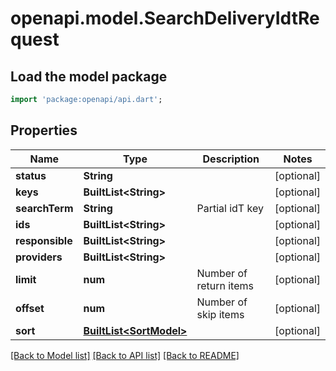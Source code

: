 # openapi.model.SearchDeliveryIdtRequest

## Load the model package
```dart
import 'package:openapi/api.dart';
```

## Properties
Name | Type | Description | Notes
------------ | ------------- | ------------- | -------------
**status** | **String** |  | [optional] 
**keys** | **BuiltList&lt;String&gt;** |  | [optional] 
**searchTerm** | **String** | Partial idT key | [optional] 
**ids** | **BuiltList&lt;String&gt;** |  | [optional] 
**responsible** | **BuiltList&lt;String&gt;** |  | [optional] 
**providers** | **BuiltList&lt;String&gt;** |  | [optional] 
**limit** | **num** | Number of return items | [optional] 
**offset** | **num** | Number of skip items | [optional] 
**sort** | [**BuiltList&lt;SortModel&gt;**](SortModel.md) |  | [optional] 

[[Back to Model list]](../README.md#documentation-for-models) [[Back to API list]](../README.md#documentation-for-api-endpoints) [[Back to README]](../README.md)


